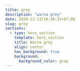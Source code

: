 ```yaml
---
title: grey
description: "warna grey"
date: 2020-12-11T10:30:32+07:00
slug: grey
sections:
  - type: hero_section
    template: hero_section
    title: Warna grey
    align: center
    has_background: true
    background:
      background_color: gray
---
```


